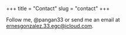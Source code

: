+++
title = "Contact"
slug = "contact"
+++

Follow me, @pangan33 or send me an email at ernesgonzalez.33.egc@icloud.com.